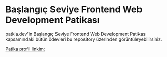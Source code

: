 # Başlangıç Seviye Frontend Web Development Patikası
patkia.dev'in Başlangıç Seviye Frontend Web Development Patikası kapsamındaki bütün ödevleri bu repository üzerinden görüntüleyebilirsiniz.

[Patika profil linkim:](https://app.patika.dev/senerdem)
